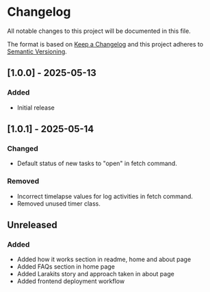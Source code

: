 # Changelog

All notable changes to this project will be documented in this file.

The format is based on [Keep a Changelog](http://keepachangelog.com/)
and this project adheres to [Semantic Versioning](http://semver.org/).

## [1.0.0] - 2025-05-13

### Added

- Initial release

## [1.0.1] - 2025-05-14

### Changed

- Default status of new tasks to "open" in fetch command.

### Removed

- Incorrect timelapse values for log activities in fetch command.
- Removed unused timer class.

## Unreleased

### Added

- Added how it works section in readme, home and about page
- Added FAQs section in home page
- Added Larakits story and approach taken in about page
- Added frontend deployment workflow